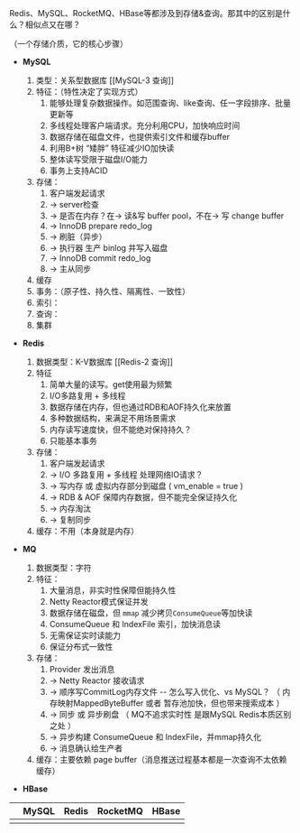 Redis、MySQL、RocketMQ、HBase等都涉及到存储&查询。那其中的区别是什么？相似点又在哪？

（一个存储介质，它的核心步骤）
-  **MySQL** 
    1.  类型：关系型数据库  [[MySQL-3 查询]]
    2.  特征：（特性决定了实现方式）
	    1.  能够处理复杂数据操作。如范围查询、like查询、任一字段排序、批量更新等
	    2.  多线程处理客户端请求。充分利用CPU，加快响应时间
	    3.  数据存储在磁盘文件，也提供索引文件和缓存buffer
	    4.  利用B+树 “矮胖” 特征减少IO加快读
	    5.  整体读写受限于磁盘I/O能力
	    6.  事务上支持ACID
    3.  存储：
	    1.  客户端发起请求
	    2.  -> server检查 
	    3.  -> 是否在内存？在-> 读&写 buffer pool，不在-> 写 change buffer
	    5.  -> InnoDB  prepare  redo_log
	    6.  -> 刷脏（异步）
	    7.  -> 执行器 生产 binlog 并写入磁盘
	    8.  -> InnoDB  commit  redo_log
	    9.  -> 主从同步
    5.  缓存
    6.  事务：（原子性、持久性、隔离性、一致性）
    7.  索引：
    8.  查询：
    9.  集群



-  **Redis**
    1.  数据类型：K-V数据库  [[Redis-2 查询]]
    2.  特征
	    1.  简单大量的读写。get使用最为频繁
	    2.  I/O多路复用 + 多线程
	    3.  数据存储在内存，但也通过RDB和AOF持久化来放置
	    4.  多种数据结构，来满足不用场景需求
	    5.  内存读写速度快，但不能绝对保持持久？
	    6.  只能基本事务
    3.  存储：
	    1.  客户端发起请求
	    2.  -> I/O 多路复用 + 多线程 处理网络IO请求？
	    3.  -> 写内存 或 虚拟内存部分到磁盘 ( vm_enable = true )
	    4.  -> RDB & AOF 保障内存数据，但不能完全保证持久化
	    5.  -> 内存淘汰
	    6.  -> 复制同步
    4.  缓存：不用（本身就是内存）



-  **MQ**
	1.  数据类型：字符
	2.  特征：
		1.  大量消息，非实时性保障但能持久性
		2.  Netty Reactor模式保证并发
		3.  数据存储在磁盘，但 `mmap` 减少拷贝`ConsumeQueue`等加快读
		4.   ConsumeQueue 和 IndexFile 索引，加快消息读
		5.  无需保证实时读能力
		6.  保证分布式一致性 
	3.  存储：
		1.  Provider 发出消息 
		2.  -> Netty Reactor 接收请求
		4.  -> 顺序写CommitLog内存文件  -- 怎么写入优化、vs MySQL？
		   （ 内存映射MappedByteBuffer 或者 暂存池加快，但也带来搜索成本 ）
		4.  -> 同步 或 异步刷盘 （ MQ不追求实时性 是跟MySQL Redis本质区别之处 ）
		5.  -> 异步构建 ConsumeQueue 和 IndexFile，并mmap持久化
		6.  -> 消息确认给生产者
	4.  缓存：主要依赖 page buffer（消息推送过程基本都是一次查询不太依赖缓存）



-  **HBase**




|     | MySQL | Redis | RocketMQ | HBase |
| --- | ----- | ----- | -------- | ----- |
|     |       |       |          |       |



